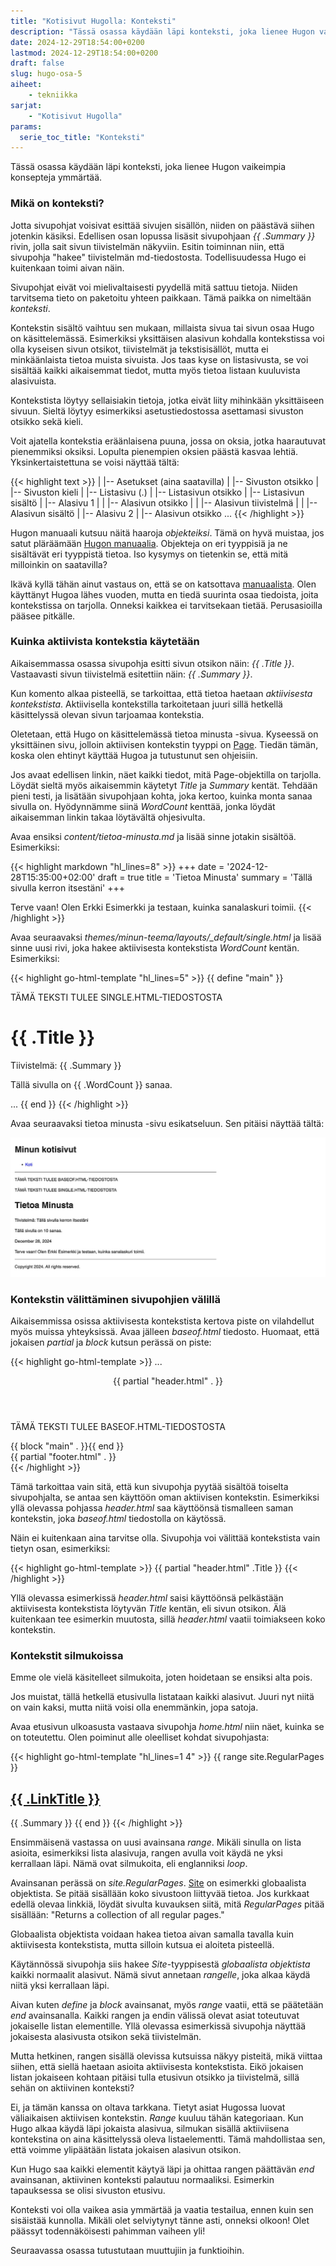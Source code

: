 ```yaml
---
title: "Kotisivut Hugolla: Konteksti"
description: "Tässä osassa käydään läpi konteksti, joka lienee Hugon vaikeimpia konsepteja ymmärtää."
date: 2024-12-29T18:54:00+0200
lastmod: 2024-12-29T18:54:00+0200
draft: false
slug: hugo-osa-5
aiheet:
    - tekniikka
sarjat:
    - "Kotisivut Hugolla"
params:
  serie_toc_title: "Konteksti"
---
```

Tässä osassa käydään läpi konteksti, joka lienee Hugon vaikeimpia konsepteja ymmärtää.

<!--more-->

### Mikä on konteksti?

Jotta sivupohjat voisivat esittää sivujen sisällön, niiden on päästävä siihen jotenkin käsiksi. Edellisen osan lopussa lisäsit sivupohjaan *{{ .Summary }}* rivin, jolla sait sivun tiivistelmän näkyviin. Esitin toiminnan niin, että sivupohja "hakee" tiivistelmän md-tiedostosta. Todellisuudessa Hugo ei kuitenkaan toimi aivan näin.

Sivupohjat eivät voi mielivaltaisesti pyydellä mitä sattuu tietoja. Niiden tarvitsema tieto on paketoitu yhteen paikkaan. Tämä paikka on nimeltään *konteksti*.

Kontekstin sisältö vaihtuu sen mukaan, millaista sivua tai sivun osaa Hugo on käsittelemässä. Esimerkiksi yksittäisen alasivun kohdalla kontekstissa voi olla kyseisen sivun otsikot, tiivistelmät ja tekstisisällöt, mutta ei minkäänlaista tietoa muista sivuista. Jos taas kyse on listasivusta, se voi sisältää kaikki aikaisemmat tiedot, mutta myös tietoa listaan kuuluvista alasivuista.

Kontekstista löytyy sellaisiakin tietoja, jotka eivät liity mihinkään yksittäiseen sivuun. Sieltä löytyy esimerkiksi asetustiedostossa asettamasi sivuston otsikko sekä kieli.

Voit ajatella kontekstia eräänlaisena puuna, jossa on oksia, jotka haarautuvat pienemmiksi oksiksi. Lopulta pienempien oksien päästä kasvaa lehtiä. Yksinkertaistettuna se voisi näyttää tältä:

{{< highlight text >}}
|
|-- Asetukset (aina saatavilla)
|    |-- Sivuston otsikko
|    |-- Sivuston kieli
|
|-- Listasivu (.)
|    |-- Listasivun otsikko
|    |-- Listasivun sisältö
|    |-- Alasivu 1
|    |     |-- Alasivun otsikko
|    |     |-- Alasivun tiivistelmä
|    |     |-- Alasivun sisältö
|    |-- Alasivu 2
|          |-- Alasivun otsikko
...
{{< /highlight >}}

Hugon manuaali kutsuu näitä haaroja *objekteiksi*. Tämä on hyvä muistaa, jos satut pläräämään [Hugon manuaalia](https://gohugo.io/documentation/). Objekteja on eri tyyppisiä ja ne sisältävät eri tyyppistä tietoa. Iso kysymys on tietenkin se, että mitä milloinkin on saatavilla?

Ikävä kyllä tähän ainut vastaus on, että se on katsottava [manuaalista](https://gohugo.io/methods/). Olen käyttänyt Hugoa lähes vuoden, mutta en tiedä suurinta osaa tiedoista, joita kontekstissa on tarjolla. Onneksi kaikkea ei tarvitsekaan tietää. Perusasioilla pääsee pitkälle.

### Kuinka aktiivista kontekstia käytetään

Aikaisemmassa osassa sivupohja esitti sivun otsikon näin: *{{ .Title }}*. Vastaavasti sivun tiivistelmä esitettiin näin: *{{ .Summary }}*.

Kun komento alkaa pisteellä, se tarkoittaa, että tietoa haetaan *aktiivisesta kontekstista*. Aktiivisella kontekstilla tarkoitetaan juuri sillä hetkellä käsittelyssä olevan sivun tarjoamaa kontekstia.

Oletetaan, että Hugo on käsittelemässä tietoa minusta -sivua. Kyseessä on yksittäinen sivu, jolloin aktiivisen kontekstin tyyppi on [Page](https://gohugo.io/methods/page/). Tiedän tämän, koska olen ehtinyt käyttää Hugoa ja tutustunut sen ohjeisiin.

Jos avaat edellisen linkin, näet kaikki tiedot, mitä Page-objektilla on tarjolla. Löydät sieltä myös aikaisemmin käytetyt *Title* ja *Summary* kentät. Tehdään pieni testi, ja lisätään sivupohjaan kohta, joka kertoo, kuinka monta sanaa sivulla on. Hyödynnämme siinä *WordCount* kenttää, jonka löydät aikaisemman linkin takaa löytävältä ohjesivulta.

Avaa ensiksi *content/tietoa-minusta.md* ja lisää sinne jotakin sisältöä. Esimerkiksi:

{{< highlight markdown "hl_lines=8" >}}
+++
date = '2024-12-28T15:35:00+02:00'
draft = true
title = 'Tietoa Minusta'
summary = 'Tällä sivulla kerron itsestäni'
+++

Terve vaan! Olen Erkki Esimerkki ja testaan, kuinka sanalaskuri toimii.
{{< /highlight >}}

Avaa seuraavaksi *themes/minun-teema/layouts/_default/single.html* ja lisää sinne uusi rivi, joka hakee aktiivisesta kontekstista *WordCount* kentän. Esimerkiksi:

{{< highlight go-html-template "hl_lines=5" >}}
{{ define "main" }}
  <p>TÄMÄ TEKSTI TULEE SINGLE.HTML-TIEDOSTOSTA</p>
  <h1>{{ .Title }}</h1>
  <p>Tiivistelmä: {{ .Summary }}</p>
  <p>Tällä sivulla on {{ .WordCount }} sanaa.</p>
  ...
{{ end }}
{{< /highlight >}}

Avaa seuraavaksi tietoa minusta -sivu esikatseluun. Sen pitäisi näyttää tältä:

![Kuvaruutukaappaus tietoa minusta -sivusta](sshot-1.jpg)

### Kontekstin välittäminen sivupohjien välillä

Aikaisemmissa osissa aktiivisesta kontekstista kertova piste on vilahdellut myös muissa yhteyksissä. Avaa jälleen *baseof.html* tiedosto. Huomaat, että jokaisen *partial* ja *block* kutsun perässä on piste:

{{< highlight go-html-template >}}
...
  <header>
    {{ partial "header.html" . }}
  </header>
  <main>
    <p>TÄMÄ TEKSTI TULEE BASEOF.HTML-TIEDOSTOSTA</p>
    {{ block "main" . }}{{ end }}
  </main>
  <footer>
    {{ partial "footer.html" . }}
  </footer>
</body>
</html>
{{< /highlight >}}

Tämä tarkoittaa vain sitä, että kun sivupohja pyytää sisältöä toiselta sivupohjalta, se antaa sen käyttöön oman aktiivisen kontekstin. Esimerkiksi yllä olevassa pohjassa *header.html* saa käyttöönsä tismalleen saman kontekstin, joka *baseof.html* tiedostolla on käytössä.

Näin ei kuitenkaan aina tarvitse olla. Sivupohja voi välittää kontekstista vain tietyn osan, esimerkiksi:

{{< highlight go-html-template >}}
{{ partial "header.html" .Title }}
{{< /highlight >}}

Yllä olevassa esimerkissä *header.html* saisi käyttöönsä pelkästään aktiivisesta kontekstista löytyvän *Title* kentän, eli sivun otsikon. Älä kuitenkaan tee esimerkin muutosta, sillä *header.html* vaatii toimiakseen koko kontekstin.

### Kontekstit silmukoissa

Emme ole vielä käsitelleet silmukoita, joten hoidetaan se ensiksi alta pois.

Jos muistat, tällä hetkellä etusivulla listataan kaikki alasivut. Juuri nyt niitä on vain kaksi, mutta niitä voisi olla enemmänkin, jopa satoja.

Avaa etusivun ulkoasusta vastaava sivupohja *home.html* niin näet, kuinka se on toteutettu. Olen poiminut alle oleelliset kohdat sivupohjasta:

{{< highlight go-html-template "hl_lines=1 4" >}}
{{ range site.RegularPages }}
  <h2><a href="{{ .RelPermalink }}">{{ .LinkTitle }}</a></h2>
  {{ .Summary }}
{{ end }}
{{< /highlight >}}

Ensimmäisenä vastassa on uusi avainsana *range*. Mikäli sinulla on lista asioita, esimerkiksi lista alasivuja, rangen avulla voit käydä ne yksi kerrallaan läpi. Nämä ovat silmukoita, eli englanniksi *loop*.

Avainsanan perässä on *site.RegularPages*. [Site](https://gohugo.io/methods/site/) on esimerkki globaalista objektista. Se pitää sisällään koko sivustoon liittyvää tietoa. Jos kurkkaat edellä olevaa linkkiä, löydät sivulta kuvauksen siitä, mitä *RegularPages* pitää sisällään: "Returns a collection of all regular pages."

Globaalista objektista voidaan hakea tietoa aivan samalla tavalla kuin aktiivisesta kontekstista, mutta silloin kutsua ei aloiteta pisteellä.

Käytännössä sivupohja siis hakee *Site*-tyyppisestä *globaalista objektista* kaikki normaalit alasivut. Nämä sivut annetaan *rangelle*, joka alkaa käydä niitä yksi kerrallaan läpi.

Aivan kuten *define* ja *block* avainsanat, myös *range* vaatii, että se päätetään *end* avainsanalla. Kaikki rangen ja endin välissä olevat asiat toteutuvat jokaiselle listan elementille. Yllä olevassa esimerkissä sivupohja näyttää jokaisesta alasivusta otsikon sekä tiivistelmän.

Mutta hetkinen, rangen sisällä olevissa kutsuissa näkyy pisteitä, mikä viittaa siihen, että siellä haetaan asioita aktiivisesta kontekstista. Eikö jokaisen listan jokaiseen kohtaan pitäisi tulla etusivun otsikko ja tiivistelmä, sillä sehän on aktiivinen konteksti?

Ei, ja tämän kanssa on oltava tarkkana. Tietyt asiat Hugossa luovat väliaikaisen aktiivisen kontekstin. *Range* kuuluu tähän kategoriaan. Kun Hugo alkaa käydä läpi jokaista alasivua, silmukan sisällä aktiiviisena kontekstina on aina käsittelyssä oleva listaelementti. Tämä mahdollistaa sen, että voimme ylipäätään listata jokaisen alasivun otsikon.

Kun Hugo saa kaikki elementit käytyä läpi ja ohittaa rangen päättävän *end* avainsanan, aktiivinen konteksti palautuu normaaliksi. Esimerkin tapauksessa se olisi sivuston etusivu.

Konteksti voi olla vaikea asia ymmärtää ja vaatia testailua, ennen kuin sen sisäistää kunnolla. Mikäli olet selviytynyt tänne asti, onneksi olkoon! Olet päässyt todennäköisesti pahimman vaiheen yli!

Seuraavassa osassa tutustutaan muuttujiin ja funktioihin.

